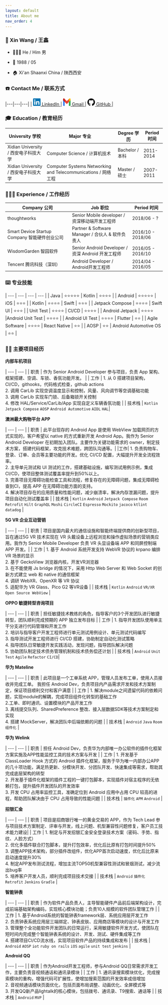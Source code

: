 ```yaml
---
layout: default
title: About me
nav_order: 4
---
```



### 👤 Xin Wang / 王鑫

- 🙋🏻‍♂️ He / Him 男
 
- 🎂 1988 / 05

- 🏠 Xi'an Shaanxi China / 陕西西安

### ☎️ Contact Me / 联系方式

|---|---|---|
| <a href="https://www.linkedin.com/in/xin-wang-47155775/"><img src="./assets/linkedin_logo.png" alt="linkedin" style="width:24px;height:24px;" /> LinkedIn </a> | <a href="mailto: xinyer0510@gmal.com"><img src="./assets/gmail_icon.webp" alt="gmail" style="width:24px;height:24px;" /> Gmail </a> | <a href="https://github.com/xinyer"><img src="./assets/github_logo.png" alt="github" style="width:24px;height:24px;" /> GitHub </a>|


### 🎓 Education / 教育经历

| University 学校 | Major 专业 | Degree 学历 | Period 时间 |
| --- | --- | --- | --- |
| Xidian University / 西安电子科技大学 | Computer Science / 计算机技术 | Bachelor / 本科 | 2011-2014 |
| Xidian University / 西安电子科技大学 | Computer Systems Networking and Telecommunications / 网络工程 | Master / 硕士 | 2007-2011 |

### 👨🏻‍💻 Experience / 工作经历

| Company 公司 | Job 职位 | Period 时间 |
| --- | --- | --- |
| thoughtworks | Senior Mobile developer / 资深移动端开发工程师 | 2018/06 - ? |
| Smart Device Startup Company 智能硬件创业公司  | Partner & Software Manager / 合伙人 & 软件负责人 | 2016/10 - 2018/06 |
| WisdomGarden 智园软件 | Senior Android Developer / 资深 Android 开发工程师 | 2016/05 - 2016/10 |
| Tencent 腾讯科技（深圳）| Android Developer / Android开发工程师 | 2014/04 - 2016/05 |

### ⌨️ 专业技能

| --- | --- | --- | --- |
| Java | ⭐️⭐️⭐️⭐️⭐️ | Kotlin | ⭐️⭐️⭐️⭐️ |
| Android | ⭐️⭐️⭐️⭐️⭐️ | iOS | ⭐️⭐️⭐️ |
| Kotlin | ⭐️⭐️⭐️⭐️ | Swift | ⭐️⭐️⭐️ |
| Jetpack Compose | ⭐️⭐️⭐️⭐️ | Swift UI | ⭐️⭐️⭐️ |
| Unit Test | ⭐️⭐️⭐️⭐️ | CI/CD | ⭐️⭐️⭐️⭐️ |
| Android Jetpack | ⭐️⭐️⭐️⭐️ |Android Unit Test | ⭐️⭐️⭐️⭐️ |
| Android UI Test | ⭐️⭐️⭐️⭐️ | Flutter | ⭐️⭐️ |
| Agile Software | ⭐️⭐️⭐️⭐️ | React Native | ⭐️⭐️ |
| AOSP | ⭐️⭐️ | Android Automotive OS | ⭐️⭐️ |

### 🏃🏻 主要项目经历

**内部车机项目**

| --- | --- |
| 职责 | 作为 Senior Android Developer 参与项目，负责 App 架构、框架搭建、空调、车锁、香氛功能开发。 |
| 工作 | 1. 从 0 搭建项目架构，CI/CD，githooks，代码格式检查，github actions <br/> 2. 调用 CarLib 实现空调温度显示和控制，风量、风向调节等空调基础功能 <br/> 3. 调用 CarLib 实现车门锁、后备箱锁开关控制 <br/> 4. 修改 HAL/Service/CarLib/App 实现自定义车辆香氛功能 |
| 技术栈 | `Kotlin` `Jetpack Compose` `AOSP` `Android Automotive` `AIDL` `HAL`|

**澳洲最大购物平台 APP**

| --- | --- |
| 职责 | 此平台现存的 Android App 是使用 WebView 加载网页的方式实现的，客户希望以 native 的方式重新开发 Android App。我作为 Senior Android Developer 在初期加入团队。主要作为关键功能需求的 owner，制定技术方案，搭建代码框架，攻克技术难题，跨团队沟通等。|
|工作| 1. 负责购物车、登录、订单、会员等主要功能的开发。优化 CI/CD 配置，大幅提升开发全流程效率。<br/>2. 主导单元测试和 UI 测试的工作，搭建基础设施，编写测试用例示例，集成 CI/CD，使项目整体测试覆盖率提升到50%以上。<br/> 3. 完善项目无障碍功能检查工具和流程，修复存在的无障碍问题，集成无障碍检查到CI，提高 APP 在无障碍功能方面的支持。<br/>4. 解决项目存在的应用质量和性能问题，减少崩溃率，解决内存泄漏问题，提升项目自动化测试覆盖率 |
| 技术栈 | `Kotlin` `Android` `Jetpack Compose` `Room` `Retrofit` `Hilt` `GraphQL` `Moshi` `CircleCI` `Espresso` `Mockito` `jacoco` `ktlint` `datadog` |

**5G VR 企业互动营销**

| --- | --- |
| 职责 | 项目是国内最大的通信设施和智能终端提供商的创新型项目，旨在通过5G VR 技术实现在 VR 头戴设备上远程浏览和操作虚拟场景的营销类应用。我作为 Senior Mobile Developer 负责 VR 头显设备端 APP 和同屏控制端 APP 开发。|
| 工作 | 1. 基于 Android 系统开发支持 WebVR 协议的 krpano 编排 VR 场景的显示<br/> 2. 基于 GeckoView 浏览器内核，开发VR浏览器<br/> 3. 在不能使用 Js bridge 的情况下，采用 Http Web Server 和 Web Socket 的创新方式建立 web 和 native 的通信框架<br/> 4. 调研 WebXR、OpenXR 等 VR 协议<br/> 5. 适配华为 VR Glass、Pico G2 等VR设备 |
| 技术栈 | `Kotlin` `Android` `VR/XR` `Open Source WebView` |

**OPPO 敏捷转型咨询项目**

| --- | --- |
| 职责 | 担任敏捷技术教练的角色，指导客户的3个开发团队进行敏捷转型，团队顺利完成预期的 APP 独立发布目标 |
| 工作 | 1. 指导开发团队使用单主干分支进行代码管理和开发工作<br/> 2. 培训与指导客户开发工程师进行单元测试用例设计、单元测试代码编写<br/> 3. 指导测试开发工程师进行 CI/CD 搭建，协助制定自动化测试策略<br/> 4. 指导团队日常敏捷开发实践活动，发现问题，指导团队解决问题<br/> 5. 协助团队制定技术债务管理机制和技术债务偿还计划 |
| 技术栈 | `Android` `Unit Test` `Agile` `Refactor` `CI/CD`|


**华为 Mateline**

| --- | --- |
| 职责 | 此项目是一个工单系统 APP，管理人员发布工单，使用人员接收并完成工单。 我担任 Android Dev，负责项目内产品需求开发和技术方案制定，保证项目顺利交付和客户满意 |
| 工作 | 1. 解决module之间遗留代码的依赖问题，实现module的解耦，完成项目组件化转型的基础工作<br/> 2.工单、即时通讯、设置模块的产品开发工作<br/> 3. 离线提交队列、SharedPreference 整改、接入层数据SDK等技术方案制定和实现<br/> 4. 搭建 MockServer，解决团队中后端依赖的问题 |
| 技术栈 | `Android` `Java` `Room` `组件化` |


**华为 Welink**

| --- | --- |
| 职责 | 担任 Android Dev，负责华为内部唯一办公软件的插件化框架方案实施及APP性能监控工具的技术方案与开发 |
| 工作 | 1. 开发基于 ClassLoader Hook 方式的 Android 插件化框架，服务于华为唯一内部办公APP的几十项功能，满足热更新、分模块开发、分团队开发、快速集成等需求，帮助其完成底层架构的转型<br/>2. 开发基于插件化框架的插件工程的一键打包脚本，实现插件对宿主程序的无依赖打包，提升插件开发团队的开发效率<br/>3. 开发 CPU 占用率监控工具，准确定位到 Android 应用中占用 CPU 较高的进程，帮助团队解决由于 CPU 占用导致的性能问题 |
| 技术栈 | `插件化` `APM` `Android` |


**招银汇金**

| --- | --- |
| 职责 | 项目是招商银行唯一的黄金交易的 APP，作为 Tech Lead 参与项目技术方案制定、评审与开发，线上问题、机型兼容性问题修复，客户员工技术能力建设|
| 工作 | 1. 制定与开发招银汇金安全登录技术方案（密码、手势、指纹、人脸方式）<br/>2. 优化多插件联合打包脚本，提升打包效率，优化后比原有打包时间提升50%<br/>3. 调整APP技术架构，部分插件改组件，优化APP首次启动速度，优化后比原来启动速度提升30%<br/>4. 制定APP发布测试流程，增加主流TOP50机型兼容性测试和冒烟测试，减少流出bug率<br/>5. 培养客户开发人员，顺利完成项目技术交接 |
| 技术栈 | `Android` `插件化` `Retrofit` `Jenkins` `Gradle` |


**智能钟表**

| --- | --- |
| 职责 | 作为软件产品负责人，主导智能硬件产品前后端架构设计，完成前端基础架构编码，实现核心模块功能；负责10人规模的软件团队管理工作 |
| 工作 | 1. 基于Android系统的智能钟表framework层、系统应用层开发工作<br/>2. 负责钟表系统应用层三端绑定、钟表皮肤、应用商店等模块的设计与开发工作<br/>3. 管理整个全功能软件开发团队的日常运行，采用敏捷软件开发方式，使团队在短时间内完成整个智能钟表系统的设计、开发、测试、硬件集成等工作<br/>4. 搭建项目CI/CD流水线，实现项目软件产品的持续集成和发布 |
| 技术栈 | `Android` `AOSP` `iot` `ruby on rails` `iOS` `agile` `unit test` `jenkins` |


**Android QQ**

| --- | --- |
| 职责 | 作为Android开发工程师，参与Android QQ日常需求开发工作，主要负责音视频通话和通讯录模块 |
| 工作 | 1. 通讯录搜索模块优化，完成搜索模块的重构，增强代码可扩展性，使增加搜索范围的开发效率成倍增加<br/>2. 音视频通话模块页面优化，包括页面布局调整、动画优化、全屏模式等<br/>3. 开发QQ新产品lightalk的核心模块，包括拨号、通讯录、T9搜索、通话等 |
| 技术栈 | `Android` `MVP` |

